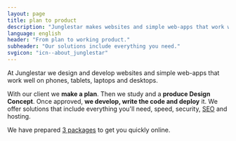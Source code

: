 ```yaml
---
layout: page
title: plan to product
description: "Junglestar makes websites and simple web-apps that work well on phones, tablets, laptops and desktops. With our client we make a plan. Then we study and a produce DESIGN CONCEPT. Once approved, we develop, write the code and deploy it. We offer solutions that include everything you'll need, speed, security, seo and hosting."
language: english
header: "From plan to working product."
subheader: "Our solutions include everything you need."
svgicon: "icn--about_junglestar"
---
```

At Junglestar we design and develop websites and simple web-apps that work well on phones, tablets, laptops and desktops.

With our client we **make a plan**. Then we study and a **produce Design Concept**. Once approved, **we develop, write the code and deploy** it. We offer solutions that include everything you'll need, speed, security, [SEO](https://en.wikipedia.org/wiki/Search_engine_optimization) and hosting.

We have prepared [3 packages](/offer/) to get you quickly online.
